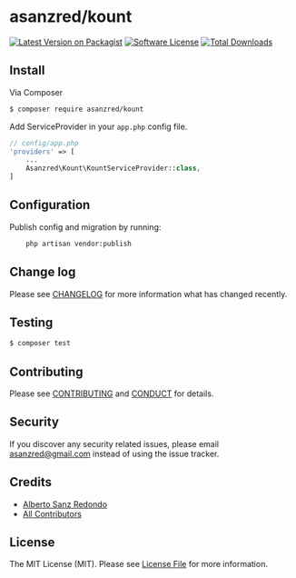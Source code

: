 # asanzred/kount

[![Latest Version on Packagist][ico-version]][link-packagist]
[![Software License][ico-license]](LICENSE.md)
[![Total Downloads][ico-downloads]][link-downloads]

## Install

Via Composer

``` bash
$ composer require asanzred/kount
```

Add ServiceProvider in your `app.php` config file.

```php
// config/app.php
'providers' => [
    ...
    Asanzred\Kount\KountServiceProvider::class,
]
```

## Configuration

Publish config and migration by running:

``` bash
    php artisan vendor:publish
```


## Change log

Please see [CHANGELOG](CHANGELOG.md) for more information what has changed recently.

## Testing

``` bash
$ composer test
```

## Contributing

Please see [CONTRIBUTING](CONTRIBUTING.md) and [CONDUCT](CONDUCT.md) for details.

## Security

If you discover any security related issues, please email asanzred@gmail.com instead of using the issue tracker.

## Credits

- [Alberto Sanz Redondo][link-author]
- [All Contributors][link-contributors]

## License

The MIT License (MIT). Please see [License File](LICENSE.md) for more information.

[ico-version]: https://img.shields.io/packagist/v/asanzred/kount.svg?style=flat-square
[ico-license]: https://img.shields.io/badge/license-MIT-brightgreen.svg?style=flat-square
[ico-downloads]: https://img.shields.io/packagist/dt/asanzred/kount.svg?style=flat-square

[link-packagist]: https://packagist.org/packages/asanzred/kount
[link-downloads]: https://packagist.org/packages/asanzred/kount
[link-author]: https://github.com/asanzred
[link-contributors]: ../../contributors
